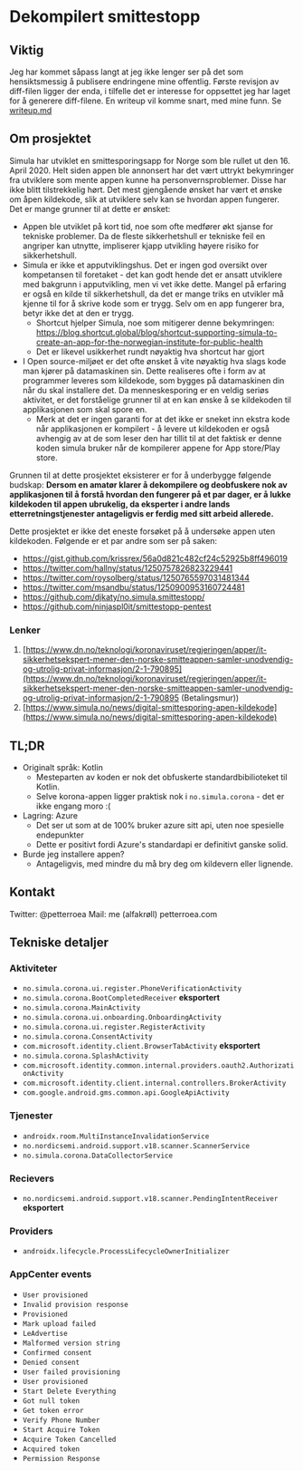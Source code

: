 # Dekompilert smittestopp

## Viktig

Jeg har kommet såpass langt at jeg ikke lenger ser på det som hensiktsmessig å publisere endringene mine offentlig. Første revisjon av diff-filen ligger der enda, i tilfelle det er interesse for oppsettet jeg har laget for å generere diff-filene. En writeup vil komme snart, med mine funn. Se [writeup.md](writeup.md)

## Om prosjektet

Simula har utviklet en smittesporingsapp for Norge som ble rullet ut den 16. April 2020. Helt siden appen ble annonsert har det vært uttrykt bekymringer fra utviklere som mente appen kunne ha personvernsproblemer. Disse har ikke blitt tilstrekkelig hørt. Det mest gjengående ønsket har vært et ønske om åpen kildekode, slik at utviklere selv kan se hvordan appen fungerer. Det er mange grunner til at dette er ønsket:

 * Appen ble utviklet på kort tid, noe som ofte medfører økt sjanse for tekniske problemer. Da de fleste sikkerhetshull er tekniske feil en angriper kan utnytte, impliserer kjapp utvikling høyere risiko for sikkerhetshull.
 * Simula er ikke et apputviklingshus. Det er ingen god oversikt over kompetansen til foretaket - det kan godt hende det er ansatt utviklere med bakgrunn i apputvikling, men vi vet ikke dette. Mangel på erfaring er også en kilde til sikkerhetshull, da det er mange triks en utvikler må kjenne til for å skrive kode som er trygg. Selv om en app fungerer bra, betyr ikke det at den er trygg.
   - Shortcut hjelper Simula, noe som mitigerer denne bekymringen: https://blog.shortcut.global/blog/shortcut-supporting-simula-to-create-an-app-for-the-norwegian-institute-for-public-health
   - Det er likevel usikkerhet rundt nøyaktig hva shortcut har gjort
 * I Open source-miljøet er det ofte ønsket å vite nøyaktig hva slags kode man kjører på datamaskinen sin. Dette realiseres ofte i form av at programmer leveres som kildekode, som bygges på datamaskinen din når du skal installere det. Da menneskesporing er en veldig seriøs aktivitet, er det forståelige grunner til at en kan ønske å se kildekoden til applikasjonen som skal spore en.
   - Merk at det er ingen garanti for at det ikke er sneket inn ekstra kode når applikasjonen er kompilert - å levere ut kildekoden er også avhengig av at de som leser den har tillit til at det faktisk er denne koden simula bruker når de kompilerer appene for App store/Play store.

Grunnen til at dette prosjektet eksisterer er for å underbygge følgende budskap: **Dersom en amatør klarer å dekompilere og deobfuskere nok av applikasjonen til å forstå hvordan den fungerer på et par dager, er å lukke kildekoden til appen ubrukelig, da eksperter i andre lands etterretningstjenester antageligvis er ferdig med sitt arbeid allerede.**

Dette prosjektet er ikke det eneste forsøket på å undersøke appen uten kildekoden. Følgende er et par andre som ser på saken:

 * https://gist.github.com/krissrex/56a0d821c482cf24c52925b8ff496019
 * https://twitter.com/hallny/status/1250757826823229441
 * https://twitter.com/roysolberg/status/1250765597031481344
 * https://twitter.com/msandbu/status/1250900953160724481
 * https://github.com/djkaty/no.simula.smittestopp/
 * https://github.com/ninjaspl0it/smittestopp-pentest


### Lenker
 
1. [https://www.dn.no/teknologi/koronaviruset/regjeringen/apper/it-sikkerhetsekspert-mener-den-norske-smitteappen-samler-unodvendig-og-utrolig-privat-informasjon/2-1-790895](https://www.dn.no/teknologi/koronaviruset/regjeringen/apper/it-sikkerhetsekspert-mener-den-norske-smitteappen-samler-unodvendig-og-utrolig-privat-informasjon/2-1-790895 (Betalingsmur))
2. [https://www.simula.no/news/digital-smittesporing-apen-kildekode](https://www.simula.no/news/digital-smittesporing-apen-kildekode)

## TL;DR

 * Originalt språk: Kotlin
   - Mesteparten av koden er nok det obfuskerte standardbibilioteket til Kotlin.
   - Selve korona-appen ligger praktisk nok i `no.simula.corona` - det er ikke engang moro :(
 * Lagring: Azure
   - Det ser ut som at de 100% bruker azure sitt api, uten noe spesielle endepunkter
   - Dette er positivt fordi Azure's standardapi er definitivt ganske solid.
 * Burde jeg installere appen?
   - Antageligvis, med mindre du må bry deg om kildevern eller lignende.

## Kontakt

Twitter: @petterroea
Mail: me (alfakrøll) petterroea.com

## Tekniske detaljer

### Aktiviteter

 * `no.simula.corona.ui.register.PhoneVerificationActivity`
 * `no.simula.corona.BootCompletedReceiver` **eksportert** 
 * `no.simula.corona.MainActivity`
 * `no.simula.corona.ui.onboarding.OnboardingActivity`
 * `no.simula.corona.ui.register.RegisterActivity`
 * `no.simula.corona.ConsentActivity`
 * `com.microsoft.identity.client.BrowserTabActivity` **eksportert**
 * `no.simula.corona.SplashActivity`
 * `com.microsoft.identity.common.internal.providers.oauth2.AuthorizationActivity`
 * `com.microsoft.identity.client.internal.controllers.BrokerActivity`
 * `com.google.android.gms.common.api.GoogleApiActivity`


### Tjenester

 * `androidx.room.MultiInstanceInvalidationService`
 * `no.nordicsemi.android.support.v18.scanner.ScannerService`
 * `no.simula.corona.DataCollectorService`

### Recievers

 * `no.nordicsemi.android.support.v18.scanner.PendingIntentReceiver` **eksportert**

### Providers

 * `androidx.lifecycle.ProcessLifecycleOwnerInitializer`

### AppCenter events

 * `User provisioned`
 * `Invalid provision response`
 * `Provisioned`
 * `Mark upload failed`
 * `LeAdvertise`
 * `Malformed version string`
 * `Confirmed consent`
 * `Denied consent`
 * `User failed provisioning`
 * `User provisioned`
 * `Start Delete Everything`
 * `Got null token`
 * `Get token error`
 * `Verify Phone Number`
 * `Start Acquire Token`
 * `Acquire Token Cancelled`
 * `Acquired token`
 * `Permission Response`

